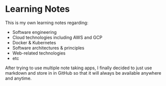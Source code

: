 # Learning Notes

This is my own learning notes regarding:
- Software engineering 
- Cloud technologies including AWS and GCP
- Docker & Kubernetes
- Software architectures & principles
- Web-related technologies
- etc

After trying to use multiple note taking apps, I finally decided to just use markdown and store in in GitHub so that it will always be available anywhere and anytime. 
